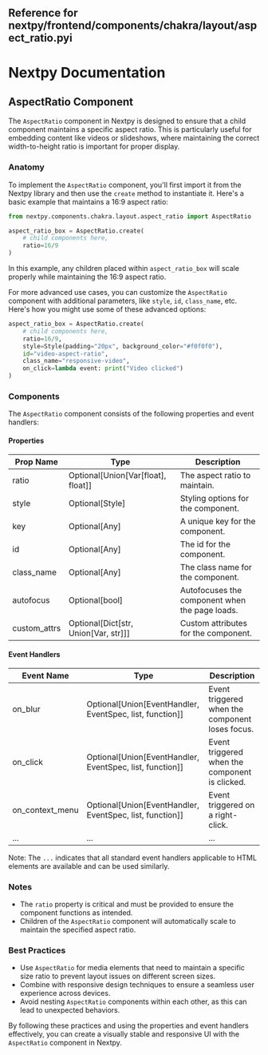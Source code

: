 ##  Reference for nextpy/frontend/components/chakra/layout/aspect_ratio.pyi

# Nextpy Documentation

## AspectRatio Component

The `AspectRatio` component in Nextpy is designed to ensure that a child component maintains a specific aspect ratio. This is particularly useful for embedding content like videos or slideshows, where maintaining the correct width-to-height ratio is important for proper display.

### Anatomy

To implement the `AspectRatio` component, you'll first import it from the Nextpy library and then use the `create` method to instantiate it. Here's a basic example that maintains a 16:9 aspect ratio:

```python
from nextpy.components.chakra.layout.aspect_ratio import AspectRatio

aspect_ratio_box = AspectRatio.create(
    # child components here,
    ratio=16/9
)
```

In this example, any children placed within `aspect_ratio_box` will scale properly while maintaining the 16:9 aspect ratio.

For more advanced use cases, you can customize the `AspectRatio` component with additional parameters, like `style`, `id`, `class_name`, etc. Here's how you might use some of these advanced options:

```python
aspect_ratio_box = AspectRatio.create(
    # child components here,
    ratio=16/9,
    style=Style(padding="20px", background_color="#f0f0f0"),
    id="video-aspect-ratio",
    class_name="responsive-video",
    on_click=lambda event: print("Video clicked")
)
```

### Components

The `AspectRatio` component consists of the following properties and event handlers:

#### Properties

| Prop Name     | Type                                            | Description                                                  |
|---------------|-------------------------------------------------|--------------------------------------------------------------|
| ratio         | Optional[Union[Var[float], float]]              | The aspect ratio to maintain.                                |
| style         | Optional[Style]                                 | Styling options for the component.                           |
| key           | Optional[Any]                                   | A unique key for the component.                              |
| id            | Optional[Any]                                   | The id for the component.                                    |
| class_name    | Optional[Any]                                   | The class name for the component.                            |
| autofocus     | Optional[bool]                                  | Autofocuses the component when the page loads.               |
| custom_attrs  | Optional[Dict[str, Union[Var, str]]]            | Custom attributes for the component.                         |

#### Event Handlers

| Event Name        | Type                                                        | Description                                          |
|-------------------|-------------------------------------------------------------|------------------------------------------------------|
| on_blur           | Optional[Union[EventHandler, EventSpec, list, function]]    | Event triggered when the component loses focus.      |
| on_click          | Optional[Union[EventHandler, EventSpec, list, function]]    | Event triggered when the component is clicked.       |
| on_context_menu   | Optional[Union[EventHandler, EventSpec, list, function]]    | Event triggered on a right-click.                    |
| ...               | ...                                                         | ...                                                  |

Note: The `...` indicates that all standard event handlers applicable to HTML elements are available and can be used similarly.

### Notes

- The `ratio` property is critical and must be provided to ensure the component functions as intended.
- Children of the `AspectRatio` component will automatically scale to maintain the specified aspect ratio.

### Best Practices

- Use `AspectRatio` for media elements that need to maintain a specific size ratio to prevent layout issues on different screen sizes.
- Combine with responsive design techniques to ensure a seamless user experience across devices.
- Avoid nesting `AspectRatio` components within each other, as this can lead to unexpected behaviors.

By following these practices and using the properties and event handlers effectively, you can create a visually stable and responsive UI with the `AspectRatio` component in Nextpy.